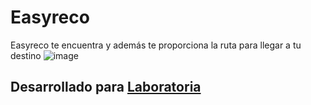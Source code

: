 # Easyreco
Easyreco te encuentra y además te proporciona la ruta  para llegar a tu destino
![image](https://user-images.githubusercontent.com/21248170/37885722-3dd51e9a-308d-11e8-8d34-de36e520cb53.png)
## Desarrollado para [Laboratoria](http://laboratoria.la)
